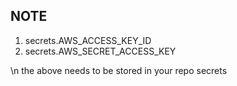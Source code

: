 ## NOTE

1. secrets.AWS_ACCESS_KEY_ID 
2. secrets.AWS_SECRET_ACCESS_KEY 

\n the above needs to be stored in your repo secrets